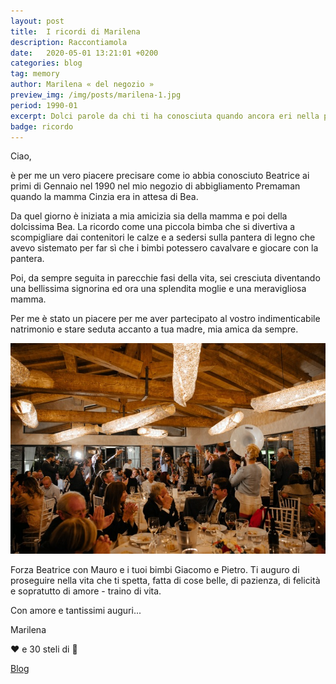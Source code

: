 ```yaml
---
layout: post
title:  I ricordi di Marilena
description: Raccontiamola
date:   2020-05-01 13:21:01 +0200
categories: blog
tag: memory
author: Marilena « del negozio »
preview_img: /img/posts/marilena-1.jpg
period: 1990-01
excerpt: Dolci parole da chi ti ha conosciuta quando ancora eri nella pancia di tua mamma
badge: ricordo
---
```

Ciao,

è  per me un vero piacere precisare come io abbia conosciuto Beatrice ai primi di Gennaio nel 1990 nel mio negozio di abbigliamento Premaman quando la mamma Cinzia era in attesa di Bea.

Da quel giorno è  iniziata a mia amicizia sia della mamma e poi della dolcissima Bea. La ricordo come una piccola bimba che si divertiva a scompigliare dai contenitori le calze e a sedersi sulla pantera di legno che avevo sistemato per far sì che i bimbi potessero cavalvare e giocare con la pantera.

Poi, da sempre seguita in parecchie fasi della vita, sei cresciuta diventando una bellissima signorina ed ora una splendita moglie e una meravigliosa mamma.

Per me è stato un piacere per me aver partecipato al vostro indimenticabile natrimonio e stare seduta accanto a tua madre, mia  amica da sempre.

![matrimonio](/img/posts/marilena-1.jpg)

Forza Beatrice con Mauro e i tuoi bimbi Giacomo e Pietro. Ti auguro di proseguire nella vita che ti spetta, fatta di cose belle, di  pazienza, di felicità e sopratutto di amore - traino di vita.

Con amore e tantissimi auguri...

Marilena

❤ e 30 steli di 🌹

<a href="/blog"><span class="badge badge-blog">Blog</span></a>
